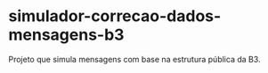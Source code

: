 # simulador-correcao-dados-mensagens-b3
Projeto que simula mensagens com base na estrutura pública da B3.
